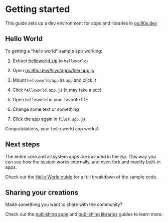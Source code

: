 # Getting started

This guide sets up a dev environment for
apps and libraries in [os.90s.dev](${OSHOST})


## Hello World

To getting a "hello world" sample app working:

1. Extract [helloworld.zip](${OSHOST}/helloworld.zip) to `helloworld/`

2. Open [os.90s.dev/#sys/apps/filer.app.js](${OSHOST}/#sys/apps/filer.app.js)

3. Mount `helloworld/app` as `app` and click it

4. Click `helloworld.app.js` (it may take a sec)

5. Open `helloworld` in your favorite IDE

6. Change some text or something

7. Click the app again in `filer.app.js`

Congratulations, your hello world app works!

## Next steps

The entire core and all system apps are included in
the zip. This way you can see how the system works
internally, and even fork and modify built-in apps.

Check out the [Hello World guide](/hello-world.html)
for a full breakdown of the sample code.


## Sharing your creations

Made something you want to share with the community?

Check out the [publishing apps](/publishing-apps.html)
and [publishing libraries](/publishing-libs.html)
guides to learn more.
